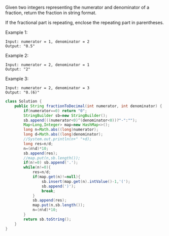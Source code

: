 Given two integers representing the numerator and denominator of a fraction, return the fraction in string format.

If the fractional part is repeating, enclose the repeating part in parentheses.

Example 1:
```
Input: numerator = 1, denominator = 2
Output: "0.5"
```
Example 2:
```
Input: numerator = 2, denominator = 1
Output: "2"
```
Example 3:
```
Input: numerator = 2, denominator = 3
Output: "0.(6)"
```
```java
class Solution {
    public String fractionToDecimal(int numerator, int denominator) {
        if(numerator==0) return "0";
        StringBuilder sb=new StringBuilder();
        sb.append(((numerator<0)^(denominator<0))?"-":"");
        Map<Long,Integer> map=new HashMap<>();
        long n=Math.abs((long)numerator);
        long d=Math.abs((long)denominator);
        //System.out.println(n+" "+d);
        long res=n/d;
        n=(n%d)*10;
        sb.append(res);
        //map.put(n,sb.length());
        if(n!=0) sb.append('.');
        while(n!=0){
            res=n/d;
            if(map.get(n)!=null){
                sb.insert(map.get(n).intValue()-1,'(');
                sb.append(')');
                break;
            }
            sb.append(res);
            map.put(n,sb.length());
            n=(n%d)*10;
        }
        return sb.toString();
    }
}
```
